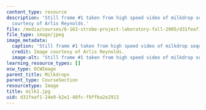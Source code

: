 ```yaml
---
content_type: resource
description: 'Still frame #1 taken from high speed video of milkdrop sequence. Image
  courtesy of Arlis Reynolds.'
file: /media/courses/6-163-strobe-project-laboratory-fall-2005/d31feaf124e0b2e148fcf9ffba2e2913_milk1.jpg
file_type: image/jpeg
image_metadata:
  caption: 'Still frame #1 taken from high speed video of milkdrop sequence.'
  credit: Image courtesy of Arlis Reynolds.
  image-alt: 'Still frame #1 taken from high speed video of milkdrop sequence.'
learning_resource_types: []
ocw_type: OCWImage
parent_title: Milkdrops
parent_type: CourseSection
resourcetype: Image
title: milk1.jpg
uid: d31feaf1-24e0-b2e1-48fc-f9ffba2e2913
---
```

